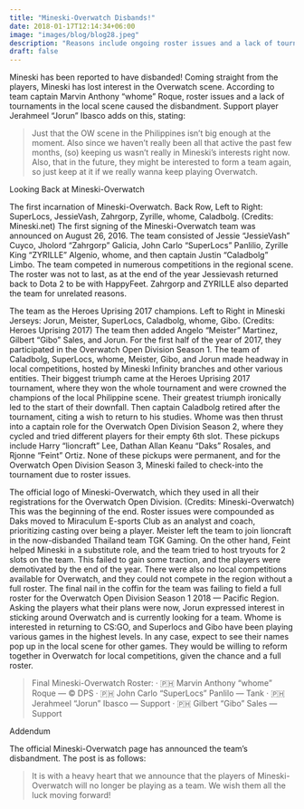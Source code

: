 ```yaml
---
title: "Mineski-Overwatch Disbands!"
date: 2018-01-17T12:14:34+06:00
image: "images/blog/blog28.jpeg"
description: "Reasons include ongoing roster issues and a lack of tournaments in the local scene."
draft: false
---
```


Mineski has been reported to have disbanded! Coming straight from the players, Mineski has lost interest in the Overwatch scene. According to team captain Marvin Anthony “whome” Roque, roster issues and a lack of tournaments in the local scene caused the disbandment. Support player Jerahmeel “Jorun” Ibasco adds on this, stating:
>Just that the OW scene in the Philippines isn’t big enough at the moment. Also since we haven’t really been all that active the past few months, (so) keeping us wasn’t really in Mineski’s interests right now.
Also, that in the future, they might be interested to form a team again, so just keep at it if we really wanna keep playing Overwatch.

Looking Back at Mineski-Overwatch

The first incarnation of Mineski-Overwatch. Back Row, Left to Right: SuperLocs, JessieVash, Zahrgorp, Zyrille, whome, Caladbolg. (Credits: Mineski.net)
The first signing of the Mineski-Overwatch team was announced on August 26, 2016. The team consisted of Jessie “JessieVash” Cuyco, Jholord “Zahrgorp” Galicia, John Carlo “SuperLocs” Panlilio, Zyrille King “ZYRILLE” Algenio, whome, and then captain Justin “Caladbolg” Limbo. The team competed in numerous competitions in the regional scene. The roster was not to last, as at the end of the year Jessievash returned back to Dota 2 to be with HappyFeet. Zahrgorp and ZYRILLE also departed the team for unrelated reasons.

The team as the Heroes Uprising 2017 champions. Left to Right in Mineski Jerseys: Jorun, Meister, SuperLocs, Caladbolg, whome, Gibo. (Credits: Heroes Uprising 2017)
The team then added Angelo “Meister” Martinez, Gilbert “Gibo” Sales, and Jorun. For the first half of the year of 2017, they participated in the Overwatch Open Division Season 1. The team of Caladbolg, SuperLocs, whome, Meister, Gibo, and Jorun made headway in local competitions, hosted by Mineski Infinity branches and other various entities. Their biggest triumph came at the Heroes Uprising 2017 tournament, where they won the whole tournament and were crowned the champions of the local Philippine scene.
Their greatest triumph ironically led to the start of their downfall. Then captain Caladbolg retired after the tournament, citing a wish to return to his studies. Whome was then thrust into a captain role for the Overwatch Open Division Season 2, where they cycled and tried different players for their empty 6th slot. These pickups include Harry “lioncraft” Lee, Dathan Allan Keanu “Daks” Rosales, and Rjonne “Feint” Ortiz. None of these pickups were permanent, and for the Overwatch Open Division Season 3, Mineski failed to check-into the tournament due to roster issues.

The official logo of Mineski-Overwatch, which they used in all their registrations for the Overwatch Open Division. (Credits: Mineski-Overwatch)
This was the beginning of the end. Roster issues were compounded as Daks moved to Miraculum E-sports Club as an analyst and coach, prioritizing casting over being a player. Meister left the team to join lioncraft in the now-disbanded Thailand team TGK Gaming. On the other hand, Feint helped Mineski in a substitute role, and the team tried to host tryouts for 2 slots on the team. This failed to gain some traction, and the players were demotivated by the end of the year. There were also no local competitions available for Overwatch, and they could not compete in the region without a full roster. The final nail in the coffin for the team was failing to field a full roster for the Overwatch Open Division Season 1 2018 — Pacific Region.
Asking the players what their plans were now, Jorun expressed interest in sticking around Overwatch and is currently looking for a team. Whome is interested in returning to CS:GO, and Superlocs and Gibo have been playing various games in the highest levels. In any case, expect to see their names pop up in the local scene for other games. They would be willing to reform together in Overwatch for local competitions, given the chance and a full roster.

> Final Mineski-Overwatch Roster:
· 🇵🇭 Marvin Anthony “whome” Roque — © DPS
· 🇵🇭 John Carlo “SuperLocs” Panlilo — Tank
· 🇵🇭 Jerahmeel “Jorun” Ibasco — Support
· 🇵🇭 Gilbert “Gibo” Sales — Support

Addendum

The official Mineski-Overwatch page has announced the team’s disbandment. The post is as follows:

>It is with a heavy heart that we announce that the players of Mineski-Overwatch will no longer be playing as a team.
We wish them all the luck moving forward!
